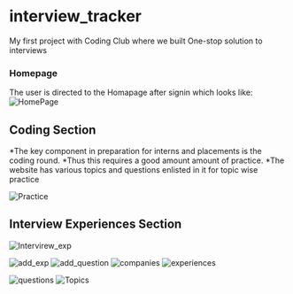 # interview_tracker
My first project with Coding Club where we built One-stop solution to interviews

### Homepage
The user is directed to the Homapage after signin which looks like:
![HomePage](https://user-images.githubusercontent.com/68590733/108620870-fd427d00-7454-11eb-83d9-9f673b3a10aa.png)

## Coding Section
*The key component in preparation for interns and placements is the coding round.
*Thus this requires a good amount amount of practice.
*The website has various topics and questions enlisted in it for topic wise practice 

![Practice](https://user-images.githubusercontent.com/68590733/108620896-1f3bff80-7455-11eb-9e80-a1cd799bb240.png)



## Interview Experiences Section
![Intervirew_exp](https://user-images.githubusercontent.com/68590733/108620894-19461e80-7455-11eb-94c0-6c5d80dfa9ab.png)

![add_exp](https://user-images.githubusercontent.com/68590733/108620883-0c292f80-7455-11eb-8af8-d75e374ab5d3.png)
![add_question](https://user-images.githubusercontent.com/68590733/108620886-10554d00-7455-11eb-9912-b0166ae4fb23.png)
![companies](https://user-images.githubusercontent.com/68590733/108620887-121f1080-7455-11eb-8888-ca926e2c432f.png)
![experiences](https://user-images.githubusercontent.com/68590733/108620888-13503d80-7455-11eb-89c0-d8ac3a093161.png)


![questions](https://user-images.githubusercontent.com/68590733/108620899-282cd100-7455-11eb-84a2-61e4dde80546.png)
![Topics](https://user-images.githubusercontent.com/68590733/108620900-295dfe00-7455-11eb-8eca-41dd59daddc1.png)


